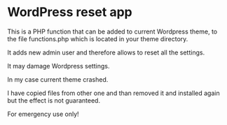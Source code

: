 # WordPress reset app

This is a PHP function that can be added to current Wordpress theme, to the file functions.php which is located in your theme directory. 

It adds new admin user and therefore allows to reset all the settings. 

It may damage Wordpress settings. 

In my case current theme crashed. 

I have copied files from other one and than removed it and installed again but the effect is not guaranteed.

For emergency use only!
